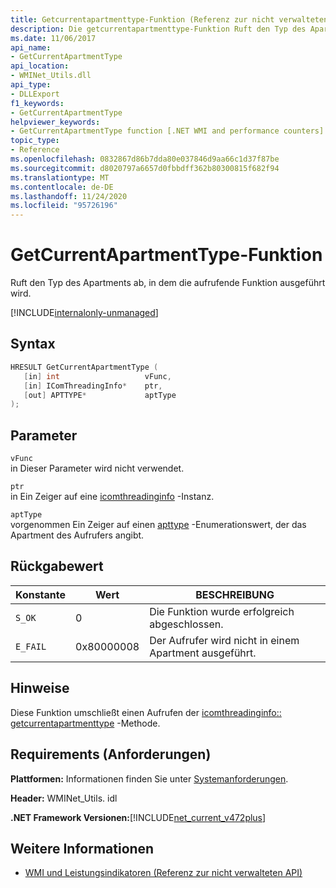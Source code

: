 ```yaml
---
title: Getcurrentapartmenttype-Funktion (Referenz zur nicht verwalteten API)
description: Die getcurrentapartmenttype-Funktion Ruft den Typ des Apartment ab, in dem der Aufrufer ausgeführt wird.
ms.date: 11/06/2017
api_name:
- GetCurrentApartmentType
api_location:
- WMINet_Utils.dll
api_type:
- DLLExport
f1_keywords:
- GetCurrentApartmentType
helpviewer_keywords:
- GetCurrentApartmentType function [.NET WMI and performance counters]
topic_type:
- Reference
ms.openlocfilehash: 0832867d86b7dda80e037846d9aa66c1d37f87be
ms.sourcegitcommit: d8020797a6657d0fbbdff362b80300815f682f94
ms.translationtype: MT
ms.contentlocale: de-DE
ms.lasthandoff: 11/24/2020
ms.locfileid: "95726196"
---
```

# <a name="getcurrentapartmenttype-function"></a>GetCurrentApartmentType-Funktion

Ruft den Typ des Apartments ab, in dem die aufrufende Funktion ausgeführt wird.
  
[!INCLUDE[internalonly-unmanaged](../../../../includes/internalonly-unmanaged.md)]
  
## <a name="syntax"></a>Syntax  
  
```cpp  
HRESULT GetCurrentApartmentType (
   [in] int                   vFunc,
   [in] IComThreadingInfo*    ptr,
   [out] APTTYPE*             aptType
);
```  

## <a name="parameters"></a>Parameter

`vFunc`  
in Dieser Parameter wird nicht verwendet.

`ptr`  
in Ein Zeiger auf eine [icomthreadinginfo](/windows/desktop/api/objidlbase/nn-objidlbase-icomthreadinginfo) -Instanz.

`aptType`  
vorgenommen Ein Zeiger auf einen [apttype](/windows/win32/api/objidlbase/ne-objidlbase-apttype) -Enumerationswert, der das Apartment des Aufrufers angibt.

## <a name="return-value"></a>Rückgabewert

|Konstante  |Wert  |BESCHREIBUNG  |
|---------|---------|---------|
| `S_OK` | 0 | Die Funktion wurde erfolgreich abgeschlossen. |
| `E_FAIL` | 0x80000008 | Der Aufrufer wird nicht in einem Apartment ausgeführt. |
  
## <a name="remarks"></a>Hinweise

Diese Funktion umschließt einen Aufrufen der [icomthreadinginfo:: getcurrentapartmenttype](/windows/desktop/api/objidlbase/nf-objidlbase-icomthreadinginfo-getcurrentapartmenttype) -Methode.

## <a name="requirements"></a>Requirements (Anforderungen)  

 **Plattformen:** Informationen finden Sie unter [Systemanforderungen](../../get-started/system-requirements.md).  
  
 **Header:** WMINet_Utils. idl  
  
 **.NET Framework Versionen:**[!INCLUDE[net_current_v472plus](../../../../includes/net-current-v472plus.md)]  
  
## <a name="see-also"></a>Weitere Informationen

- [WMI und Leistungsindikatoren (Referenz zur nicht verwalteten API)](index.md)
